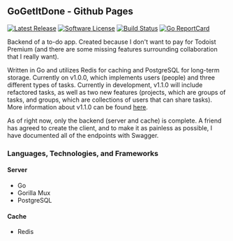## GoGetItDone - Github Pages
[![Latest Release](https://img.shields.io/github/release/psebaraj/gogetitdone.svg?style=for-the-badge)](https://github.com/psebaraj/gogetitdone/releases)
[![Software License](https://img.shields.io/badge/license-MIT-brightgreen.svg?style=for-the-badge)](/LICENSE)
[![Build Status](https://img.shields.io/github/workflow/status/psebaraj/gogetitdone/Go?style=for-the-badge)](https://github.com/PSebaRaj/GoGetItDone/actions/workflows/go.yml)
[![Go ReportCard](https://goreportcard.com/badge/github.com/psebaraj/gogetitdone?style=for-the-badge)](https://goreportcard.com/report/psebaraj/gogetitdone)

Backend of a to-do app. Created because I don't want to pay for Todoist Premium (and there are some missing features surrounding collaboration that I really want).

Written in Go and utilizes Redis for caching and PostgreSQL for long-term storage. Currently on v1.0.0, which implements users (people) and three different types of tasks. Currently in development, v1.1.0 will include refactored tasks, as well as two new features (projects, which are groups of tasks, and groups, which are collections of users that can share tasks). More information about v1.1.0 can be found [here](https://github.com/PSebaRaj/GoGetItDone/blob/main/README.md#to-do).

As of right now, only the backend (server and cache) is complete. A friend has agreed to create the client, and to make it as painless as possible, I have documented all of the endpoints with Swagger.

### Languages, Technologies, and Frameworks
#### Server
- Go
- Gorilla Mux
- PostgreSQL
#### Cache
- Redis

